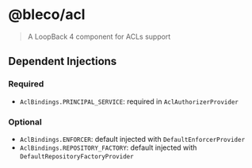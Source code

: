 # @bleco/acl

> A LoopBack 4 component for ACLs support

## Dependent Injections

### Required

- `AclBindings.PRINCIPAL_SERVICE`: required in `AclAuthorizerProvider`

### Optional

- `AclBindings.ENFORCER`: default injected with `DefaultEnforcerProvider`
- `AclBindings.REPOSITORY_FACTORY`: default injected with `DefaultRepositoryFactoryProvider`
